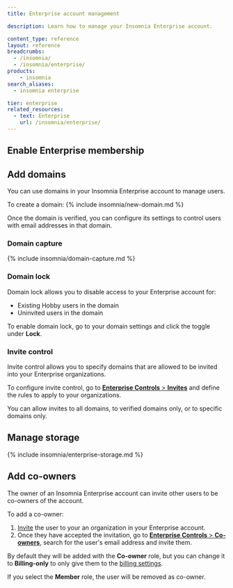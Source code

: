 ```yaml
---
title: Enterprise account management

description: Learn how to manage your Insomnia Enterprise account.

content_type: reference
layout: reference
breadcrumbs: 
  - /insomnia/
  - /insomnia/enterprise/
products:
    - insomnia
search_aliases:
  - insomnia enterprise

tier: enterprise
related_resources:
  - text: Enterprise
    url: /insomnia/enterprise/
---
```


## Enable Enterprise membership

## Add domains

You can use domains in your Insomnia Enterprise account to manage users.

To create a domain:
{% include insomnia/new-domain.md %}

Once the domain is verified, you can configure its settings to control users with email addresses in that domain.

### Domain capture

{% include insomnia/domain-capture.md %}

### Domain lock

Domain lock allows you to disable access to your Enterprise account for:
* Existing Hobby users in the domain
* Uninvited users in the domain

To enable domain lock, go to your domain settings and click the toggle under **Lock**.

### Invite control

Invite control allows you to specify domains that are allowed to be invited into your Enterprise organizations.

To configure invite control, go to [**Enterprise Controls** > **Invites**](https://app.insomnia.rest/app/enterprise/invite) and define the rules to apply to your organizations.

You can allow invites to all domains, to verified domains only, or to specific domains only.

## Manage storage

{% include insomnia/enterprise-storage.md %}

## Add co-owners

The owner of an Insomnia Enterprise account can invite other users to be co-owners of the account.

To add a co-owner:
1. [Invite](/insomnia/organizations/#invite-users-to-your-organization) the user to your an organization in your Enterprise account.
1. Once they have accepted the invitation, go to [**Enterprise Controls** > **Co-owners**](https://app.insomnia.rest/app/enterprise/co-owners), search for the user's email address and invite them.
  
  By default they will be added with the **Co-owner** role, but you can change it to **Billing-only** to only give them to the [billing settings](https://app.insomnia.rest/app/enterprise/billing). 
  
  If you select the **Member** role, the user will be removed as co-owner.